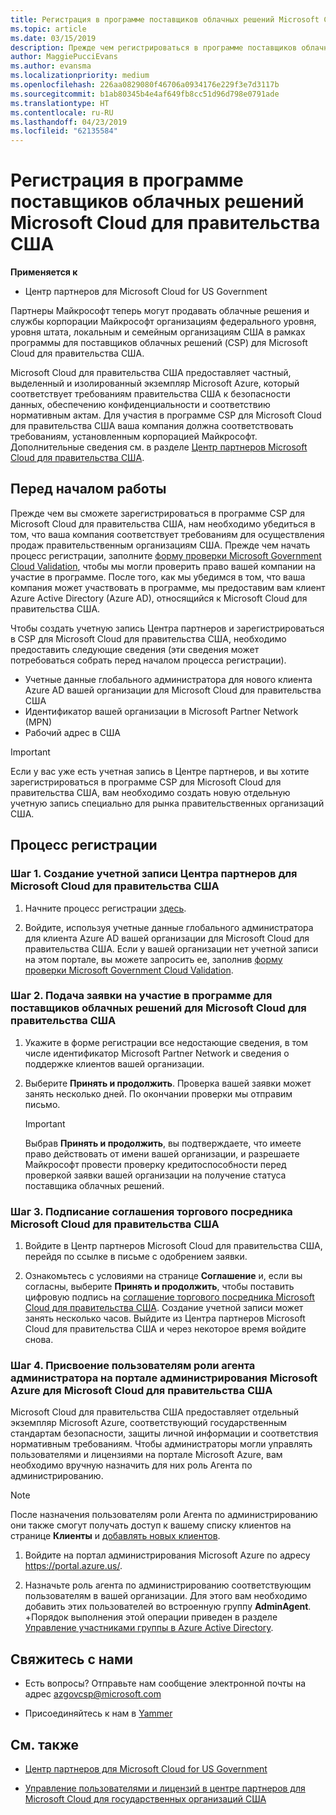 ```yaml
---
title: Регистрация в программе поставщиков облачных решений Microsoft Cloud для правительства США | Центр партнеров Microsoft Cloud для правительства США
ms.topic: article
ms.date: 03/15/2019
description: Прежде чем регистрироваться в программе поставщиков облачных решений Microsoft Cloud для правительства США, ознакомьтесь с требованиями программы CSP.
author: MaggiePucciEvans
ms.author: evansma
ms.localizationpriority: medium
ms.openlocfilehash: 226aa0829080f46706a0934176e229f3e7d3117b
ms.sourcegitcommit: b1ab80345b4e4af649fb8cc51d96d798e0791ade
ms.translationtype: HT
ms.contentlocale: ru-RU
ms.lasthandoff: 04/23/2019
ms.locfileid: "62135584"
---
```

# <a name="enroll-in-the-cloud-solution-provider-program-for-microsoft-cloud-for-us-government"></a>Регистрация в программе поставщиков облачных решений Microsoft Cloud для правительства США

**Применяется к**

-  Центр партнеров для Microsoft Cloud for US Government

Партнеры Майкрософт теперь могут продавать облачные решения и службы корпорации Майкрософт организациям федерального уровня, уровня штата, локальным и семейным организациям США в рамках программы для поставщиков облачных решений (CSP) для Microsoft Cloud для правительства США. 

Microsoft Cloud для правительства США предоставляет частный, выделенный и изолированный экземпляр Microsoft Azure, который соответствует требованиям правительства США к безопасности данных, обеспечению конфиденциальности и соответствию нормативным актам. Для участия в программе CSP для Microsoft Cloud для правительства США ваша компания должна соответствовать требованиям, установленным корпорацией Майкрософт. Дополнительные сведения см. в разделе [Центр партнеров Microsoft Cloud для правительства США](partner-center-for-microsoft-us-govt-cloud.md).

## <a name="before-you-begin"></a>Перед началом работы

Прежде чем вы сможете зарегистрироваться в программе CSP для Microsoft Cloud для правительства США, нам необходимо убедиться в том, что ваша компания соответствует требованиям для осуществления продаж правительственным организациям США. Прежде чем начать процесс регистрации, заполните [форму проверки Microsoft Government Cloud Validation](https://azuregov.microsoft.com/csp), чтобы мы могли проверить право вашей компании на участие в программе. После того, как мы убедимся в том, что ваша компания может участвовать в программе, мы предоставим вам клиент Azure Active Directory (Azure AD), относящийся к Microsoft Cloud для правительства США.  

Чтобы создать учетную запись Центра партнеров и зарегистрироваться в CSP для Microsoft Cloud для правительства США, необходимо предоставить следующие сведения (эти сведения может потребоваться собрать перед началом процесса регистрации).

-  Учетные данные глобального администратора для нового клиента Azure AD вашей организации для Microsoft Cloud для правительства США
-  Идентификатор вашей организации в Microsoft Partner Network (MPN) 
-  Рабочий адрес в США

> [!IMPORTANT]  
> Если у вас уже есть учетная запись в Центре партнеров, и вы хотите зарегистрироваться в программе CSP для Microsoft Cloud для правительства США, вам необходимо создать новую отдельную учетную запись специально для рынка правительственных организаций США.

## <a name="how-to-enroll"></a>Процесс регистрации 

### <a name="step-1---create-a-partner-center-account-for-microsoft-cloud-for-us-government"></a>Шаг 1. Создание учетной записи Центра партнеров для Microsoft Cloud для правительства США

1.  Начните процесс регистрации [здесь](https://partnercenter.microsoft.com/register/resellerusgjoinnow). 

2.  Войдите, используя учетные данные глобального администратора для клиента Azure AD вашей организации для Microsoft Cloud для правительства США. Если у вашей организации нет учетной записи на этом портале, вы можете запросить ее, заполнив [форму проверки Microsoft Government Cloud Validation](https://azuregov.microsoft.com/csp).


### <a name="step-2---apply-to-participate-in-the-cloud-solution-provider-program-for-microsoft-cloud-for-us-government"></a>Шаг 2. Подача заявки на участие в программе для поставщиков облачных решений для Microsoft Cloud для правительства США

1.  Укажите в форме регистрации все недостающие сведения, в том числе идентификатор Microsoft Partner Network и сведения о поддержке клиентов вашей организации. 

2.  Выберите **Принять и продолжить**. Проверка вашей заявки может занять несколько дней. По окончании проверки мы отправим письмо.

    > [!IMPORTANT]  
    > Выбрав **Принять и продолжить**, вы подтверждаете, что имеете право действовать от имени вашей организации, и разрешаете Майкрософт провести проверку кредитоспособности перед проверкой заявки вашей организации на получение статуса поставщика облачных решений.


### <a name="step-3---sign-the-reseller-agreement-for-microsoft-cloud-for-us-government"></a>Шаг 3. Подписание соглашения торгового посредника Microsoft Cloud для правительства США

1. Войдите в Центр партнеров Microsoft Cloud для правительства США, перейдя по ссылке в письме с одобрением заявки. 

2. Ознакомьтесь с условиями на странице **Соглашение** и, если вы согласны, выберите **Принять и продолжить**, чтобы поставить цифровую подпись на [соглашение торгового посредника Microsoft Cloud для правительства США](https://go.microsoft.com/fwlink/p/?linkid=843364). Создание учетной записи может занять несколько часов. Выйдите из Центра партнеров Microsoft Cloud для правительства США и через некоторое время войдите снова.


### <a name="step-4---assign-users-to-the-admin-agent-role-in-the-microsoft-azure-admin-portal-for-microsoft-cloud-for-us-government"></a>Шаг 4. Присвоение пользователям роли агента администратора на портале администрирования Microsoft Azure для Microsoft Cloud для правительства США

Microsoft Cloud для правительства США предоставляет отдельный экземпляр Microsoft Azure, соответствующий государственным стандартам безопасности, защиты личной информации и соответствия нормативным требованиям. Чтобы администраторы могли управлять пользователями и лицензиями на портале Microsoft Azure, вам необходимо вручную назначить для них роль Агента по администрированию.

> [!NOTE]  
> После назначения пользователям роли Агента по администрированию они также смогут получать доступ к вашему списку клиентов на странице **Клиенты** и [добавлять новых клиентов](add-a-new-customer.md).   

1.  Войдите на портал администрирования Microsoft Azure по адресу https://portal.azure.us/.

2.  Назначьте роль агента по администрированию соответствующим пользователям в вашей организации. Для этого вам необходимо добавить этих пользователей во встроенную группу **AdminAgent**. +Порядок выполнения этой операции приведен в разделе [Управление участниками группы в Azure Active Directory](https://docs.microsoft.com/azure/active-directory/active-directory-groups-members-azure-portal).
 
## <a name="connect-with-us"></a>Свяжитесь с нами

- Есть вопросы? Отправьте нам сообщение электронной почты на адрес azgovcsp@microsoft.com

- Присоединяйтесь к нам в [Yammer](https://www.yammer.com/cloudpartnercommunity/#/threads/inGroup?type=in_group&feedId=11509777&view=all) 

## <a name="related-topics"></a>См. также

-  [Центр партнеров для Microsoft Cloud for US Government](partner-center-for-microsoft-us-govt-cloud.md)

-  [Управление пользователями и лицензий в центре партнеров для Microsoft Cloud для государственных организаций США](user-management-in-partner-center-for-microsoft-us-govt-cloud.md)


